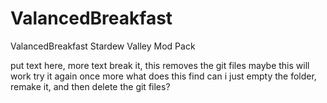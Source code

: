 # ValancedBreakfast
 ValancedBreakfast Stardew Valley Mod Pack
 
 put text here, more text
 break it, this removes the git files
 maybe this will work
 try it again
 once more
 what does this find
 can i just empty the folder, remake it, and then delete the git files?
 
 
